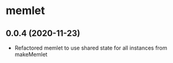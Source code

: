 # memlet

## 0.0.4 (2020-11-23)

- Refactored memlet to use shared state for all instances from makeMemlet
